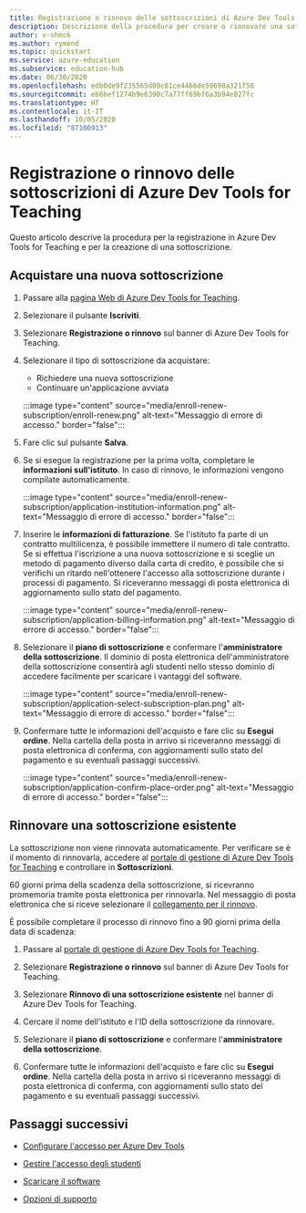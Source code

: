 ```yaml
---
title: Registrazione o rinnovo delle sottoscrizioni di Azure Dev Tools for Teaching
description: Descrizione della procedura per creare o rinnovare una sottoscrizione di Azure Dev.
author: v-shmck
ms.author: rymend
ms.topic: quickstart
ms.service: azure-education
ms.subservice: education-hub
ms.date: 06/30/2020
ms.openlocfilehash: edb0de9f235565d09c81ce4466de59698a321f56
ms.sourcegitcommit: eb6bef1274b9e6390c7a77ff69bf6a3b94e827fc
ms.translationtype: HT
ms.contentlocale: it-IT
ms.lasthandoff: 10/05/2020
ms.locfileid: "87100913"
---
```

# <a name="enroll-or-renew-an-azure-dev-tools-for-teaching-subscription"></a>Registrazione o rinnovo delle sottoscrizioni di Azure Dev Tools for Teaching

Questo articolo descrive la procedura per la registrazione in Azure Dev Tools for Teaching e per la creazione di una sottoscrizione.

## <a name="purchase-a-new-subscription"></a>Acquistare una nuova sottoscrizione

1. Passare alla [pagina Web di Azure Dev Tools for Teaching](https://azure.microsoft.com/education/institutions/).
1. Selezionare il pulsante **Iscriviti**. 
1. Selezionare **Registrazione o rinnovo** sul banner di Azure Dev Tools for Teaching.
1. Selezionare il tipo di sottoscrizione da acquistare:
    - Richiedere una nuova sottoscrizione
    - Continuare un'applicazione avviata
 
    :::image type="content" source="media/enroll-renew-subscription/enroll-renew.png" alt-text="Messaggio di errore di accesso." border="false":::

1. Fare clic sul pulsante **Salva**.

1. Se si esegue la registrazione per la prima volta, completare le **informazioni sull'istituto**. In caso di rinnovo, le informazioni vengono compilate automaticamente.

    :::image type="content" source="media/enroll-renew-subscription/application-institution-information.png" alt-text="Messaggio di errore di accesso." border="false":::
    
1. Inserire le **informazioni di fatturazione**. Se l'istituto fa parte di un contratto multilicenza, è possibile immettere il numero di tale contratto. Se si effettua l'iscrizione a una nuova sottoscrizione e si sceglie un metodo di pagamento diverso dalla carta di credito, è possibile che si verifichi un ritardo nell'ottenere l'accesso alla sottoscrizione durante i processi di pagamento. Si riceveranno messaggi di posta elettronica di aggiornamento sullo stato del pagamento.

    :::image type="content" source="media/enroll-renew-subscription/application-billing-information.png" alt-text="Messaggio di errore di accesso." border="false":::
    
1. Selezionare il **piano di sottoscrizione** e confermare l'**amministratore della sottoscrizione**. Il dominio di posta elettronica dell'amministratore della sottoscrizione consentirà agli studenti nello stesso dominio di accedere facilmente per scaricare i vantaggi del software.

    :::image type="content" source="media/enroll-renew-subscription/application-select-subscription-plan.png" alt-text="Messaggio di errore di accesso." border="false":::
    
1. Confermare tutte le informazioni dell'acquisto e fare clic su **Esegui ordine**. Nella cartella della posta in arrivo si riceveranno messaggi di posta elettronica di conferma, con aggiornamenti sullo stato del pagamento e su eventuali passaggi successivi.

    :::image type="content" source="media/enroll-renew-subscription/application-confirm-place-order.png" alt-text="Messaggio di errore di accesso." border="false":::

## <a name="renew-an-existing-subscription"></a>Rinnovare una sottoscrizione esistente

La sottoscrizione non viene rinnovata automaticamente. Per verificare se è il momento di rinnovarla, accedere al [portale di gestione di Azure Dev Tools for Teaching](https://portal.azureforeducation.microsoft.com/) e controllare in **Sottoscrizioni**.

60 giorni prima della scadenza della sottoscrizione, si ricevranno promemoria tramite posta elettronica per rinnovarla. Nel messaggio di posta elettronica che si riceve selezionare il [collegamento per il rinnovo](https://portal.azureforeducation.microsoft.com/).

È possibile completare il processo di rinnovo fino a 90 giorni prima della data di scadenza:

1. Passare al [portale di gestione di Azure Dev Tools for Teaching](https://portal.azureforeducation.microsoft.com/).

1. Selezionare **Registrazione o rinnovo** sul banner di Azure Dev Tools for Teaching.

1. Selezionare **Rinnovo di una sottoscrizione esistente** nel banner di Azure Dev Tools for Teaching.

1. Cercare il nome dell'istituto e l'ID della sottoscrizione da rinnovare.

1. Selezionare il **piano di sottoscrizione** e confermare l'**amministratore della sottoscrizione**.

1. Confermare tutte le informazioni dell'acquisto e fare clic su **Esegui ordine**. Nella cartella della posta in arrivo si riceveranno messaggi di posta elettronica di conferma, con aggiornamenti sullo stato del pagamento e su eventuali passaggi successivi.


## <a name="next-steps"></a>Passaggi successivi   

- [Configurare l'accesso per Azure Dev Tools](set-up-access.md)

- [Gestire l'accesso degli studenti](manage-students.md)

- [Scaricare il software](download-software.md)

- [Opzioni di supporto](program-support.md)
